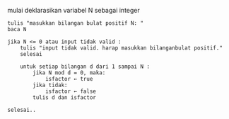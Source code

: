 mulai
    deklarasikan variabel N sebagai integer

    tulis "masukkan bilangan bulat positif N: "
    baca N

    jika N <= 0 atau input tidak valid :
        tulis "input tidak valid. harap masukkan bilanganbulat positif."
        selesai

        untuk setiap bilangan d dari 1 sampai N :
            jika N mod d = 0, maka:
                isfactor ← true
            jika tidak:
                isfactor ← false
            tulis d dan isfactor

    selesai..